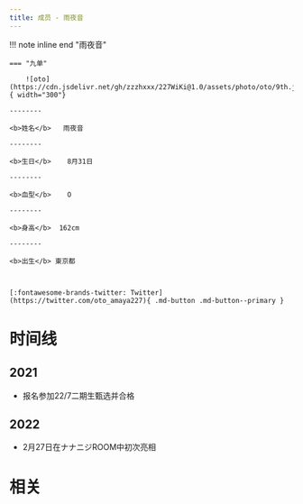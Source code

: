 ```yaml
---
title: 成员 - 雨夜音
---
```


!!! note inline end "雨夜音"

    === "九单"

        ![oto](https://cdn.jsdelivr.net/gh/zzzhxxx/227WiKi@1.0/assets/photo/oto/9th.jpg){ width="300"}

    --------

    <b>姓名</b>   雨夜音

    --------

    <b>生日</b>    8月31日

    --------

    <b>血型</b>    O

    --------

    <b>身高</b>  162cm

    --------

    <b>出生</b> 東京都

  

    [:fontawesome-brands-twitter: Twitter](https://twitter.com/oto_amaya227){ .md-button .md-button--primary }

# 时间线
## 2021 

- 报名参加22/7二期生甄选并合格

## 2022

- 2月27日在ナナニジROOM中初次亮相

# 相关
